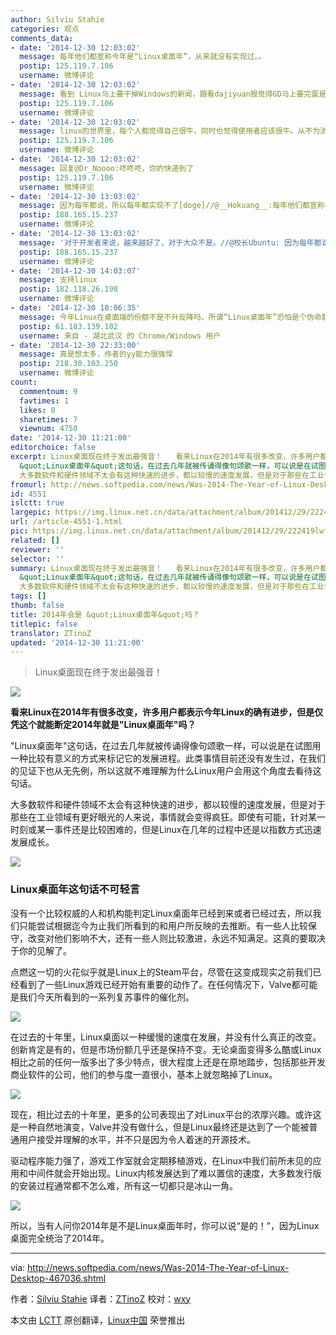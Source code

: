 ```yaml
---
author: Silviu Stahie
categories: 观点
comments_data:
- date: '2014-12-30 12:03:02'
  message: 每年他们都宣称今年是“Linux桌面年”，从来就没有实现过。。
  postip: 125.119.7.106
  username: 微博评论
- date: '2014-12-30 12:03:02'
  message: 看到 Linux马上要干掉Windows的新闻，跟看dajiyuan报觉得GD马上要完蛋是完全一样的感觉
  postip: 125.119.7.106
  username: 微博评论
- date: '2014-12-30 12:03:02'
  message: linux的世界里，每个人都觉得自己很牛，同时也觉得使用者应该很牛。从不为消费者考虑，没戏。
  postip: 125.119.7.106
  username: 微博评论
- date: '2014-12-30 12:03:02'
  message: 回复@Dr_Noooo:咚咚咚，你的快递到了
  postip: 125.119.7.106
  username: 微博评论
- date: '2014-12-30 13:03:02'
  message: 因为每年都说，所以每年都实现不了[doge]//@__Hokuang__:每年他们都宣称今年是“Linux桌面年”，从来就没有实现过。。
  postip: 188.165.15.237
  username: 微博评论
- date: '2014-12-30 13:03:02'
  message: '对于开发者来说，越来越好了，对于大众不是。//@校长Ubuntu: 因为每年都说，所以每年都实现不了[doge]//@__Hokuang__:每年他们都宣称今年是“Linux桌面年”，从来就没有实现过。。'
  postip: 188.165.15.237
  username: 微博评论
- date: '2014-12-30 14:03:07'
  message: 支持linux
  postip: 182.118.26.198
  username: 微博评论
- date: '2014-12-30 18:06:35'
  message: 今年Linux在桌面端的份额不是不升反降吗，所谓“Linux桌面年”恐怕是个伪命题
  postip: 61.183.139.102
  username: 来自 - 湖北武汉 的 Chrome/Windows 用户
- date: '2014-12-30 22:33:00'
  message: 真是想太多，作者的yy能力很强悍
  postip: 218.30.103.250
  username: 微博评论
count:
  commentnum: 9
  favtimes: 1
  likes: 0
  sharetimes: 7
  viewnum: 4750
date: '2014-12-30 11:21:00'
editorchoice: false
excerpt: Linux桌面现在终于发出最强音！   看来Linux在2014年有很多改变，许多用户都表示今年Linux的确有进步，但是仅凭这个就能断定2014年就是&quot;Linux桌面年&quot;吗？
  &quot;Linux桌面年&quot;这句话，在过去几年就被传诵得像句颂歌一样，可以说是在试图用一种比较有意义的方式来标记它的发展进程。此类事情目前还没有发生过，在我们的见证下也从无先例，所以这就不难理解为什么Linux用户会用这个角度去看待这句话。
  大多数软件和硬件领域不太会有这种快速的进步，都以较慢的速度发展，但是对于那些在工业领域有更好眼光的人来说，事情就会变得疯狂。即使有可能
fromurl: http://news.softpedia.com/news/Was-2014-The-Year-of-Linux-Desktop-467036.shtml
id: 4551
islctt: true
largepic: https://img.linux.net.cn/data/attachment/album/201412/29/222419lwfk8f4y9fyv4g0a.jpg
url: /article-4551-1.html
pic: https://img.linux.net.cn/data/attachment/album/201412/29/222419lwfk8f4y9fyv4g0a.jpg.thumb.jpg
related: []
reviewer: ''
selector: ''
summary: Linux桌面现在终于发出最强音！   看来Linux在2014年有很多改变，许多用户都表示今年Linux的确有进步，但是仅凭这个就能断定2014年就是&quot;Linux桌面年&quot;吗？
  &quot;Linux桌面年&quot;这句话，在过去几年就被传诵得像句颂歌一样，可以说是在试图用一种比较有意义的方式来标记它的发展进程。此类事情目前还没有发生过，在我们的见证下也从无先例，所以这就不难理解为什么Linux用户会用这个角度去看待这句话。
  大多数软件和硬件领域不太会有这种快速的进步，都以较慢的速度发展，但是对于那些在工业领域有更好眼光的人来说，事情就会变得疯狂。即使有可能
tags: []
thumb: false
title: 2014年会是 &quot;Linux桌面年&quot;吗？
titlepic: false
translator: ZTinoZ
updated: '2014-12-30 11:21:00'
---
```



> 
> Linux桌面现在终于发出最强音！
> 
> 
> 


![](/data/attachment/album/201412/29/222419lwfk8f4y9fyv4g0a.jpg)


**看来Linux在2014年有很多改变，许多用户都表示今年Linux的确有进步，但是仅凭这个就能断定2014年就是"Linux桌面年"吗？**


"Linux桌面年"这句话，在过去几年就被传诵得像句颂歌一样，可以说是在试图用一种比较有意义的方式来标记它的发展进程。此类事情目前还没有发生过，在我们的见证下也从无先例，所以这就不难理解为什么Linux用户会用这个角度去看待这句话。


大多数软件和硬件领域不太会有这种快速的进步，都以较慢的速度发展，但是对于那些在工业领域有更好眼光的人来说，事情就会变得疯狂。即使有可能，针对某一时刻或某一事件还是比较困难的，但是Linux在几年的过程中还是以指数方式迅速发展成长。


![](/data/attachment/album/201412/29/222420w3jjmu17ymp73z5q.jpg)


### Linux桌面年这句话不可轻言


没有一个比较权威的人和机构能判定Linux桌面年已经到来或者已经过去，所以我们只能尝试根据迄今为止我们所看到的和用户所反映的去推断。有一些人比较保守，改变对他们影响不大，还有一些人则比较激进，永远不知满足。这真的要取决于你的见解了。


点燃这一切的火花似乎就是Linux上的Steam平台，尽管在这变成现实之前我们已经看到了一些Linux游戏已经开始有重要的动作了。在任何情况下，Valve都可能是我们今天所看到的一系列复苏事件的催化剂。


![](/data/attachment/album/201412/29/222421clnbetsonj1olb70.jpg)


在过去的十年里，Linux桌面以一种缓慢的速度在发展，并没有什么真正的改变。创新肯定是有的，但是市场份额几乎还是保持不变。无论桌面变得多么酷或Linux相比之前的任何一版多出了多少特点，很大程度上还是在原地踏步，包括那些开发商业软件的公司，他们的参与度一直很小，基本上就忽略掉了Linux。


![](/data/attachment/album/201412/29/222422g5udpa9gdn5ddqla.jpg)


现在，相比过去的十年里，更多的公司表现出了对Linux平台的浓厚兴趣。或许这是一种自然地演变，Valve并没有做什么，但是Linux最终还是达到了一个能被普通用户接受并理解的水平，并不只是因为令人着迷的开源技术。


驱动程序能力强了，游戏工作室就会定期移植游戏，在Linux中我们前所未见的应用和中间件就会开始出现。Linux内核发展达到了难以置信的速度，大多数发行版的安装过程通常都不怎么难，所有这一切都只是冰山一角。


![](/data/attachment/album/201412/29/222422b3lmdmckx9ptstpe.jpg)


所以，当有人问你2014年是不是Linux桌面年时，你可以说“是的！”，因为Linux桌面完全统治了2014年。




---


via: <http://news.softpedia.com/news/Was-2014-The-Year-of-Linux-Desktop-467036.shtml>


作者：[Silviu Stahie](http://news.softpedia.com/editors/browse/silviu-stahie) 译者：[ZTinoZ](https://github.com/ZTinoZ) 校对：[wxy](https://github.com/wxy)


本文由 [LCTT](https://github.com/LCTT/TranslateProject) 原创翻译，[Linux中国](http://linux.cn/) 荣誉推出